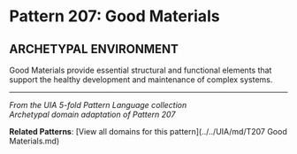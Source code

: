 # Pattern 207: Good Materials

## ARCHETYPAL ENVIRONMENT

Good Materials provide essential structural and functional elements that support the healthy development and maintenance of complex systems.

---

*From the UIA 5-fold Pattern Language collection*  
*Archetypal domain adaptation of Pattern 207*

**Related Patterns**: [View all domains for this pattern](../../UIA/md/T207 Good Materials.md)